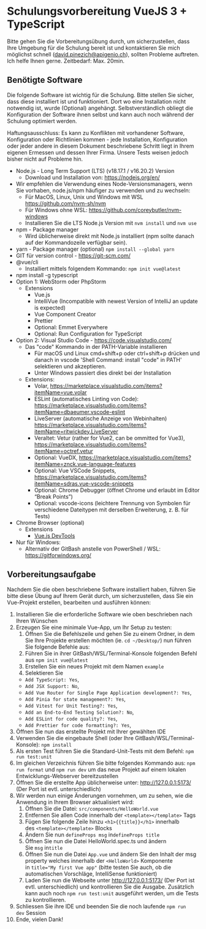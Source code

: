 # Schulungsvorbereitung VueJS 3 + TypeScript

Bitte gehen Sie die Vorbereitungsübung durch, um sicherzustellen, dass Ihre Umgebung für die Schulung bereit ist und kontaktieren Sie mich möglichst schnell ([david.pinezich@apigenio.ch](mailto:david.pinezich@apigenio.ch)), sollten Probleme auftreten. Ich helfe Ihnen gerne. Zeitbedarf: Max. 20min.

## Benötigte Software

Die folgende Software ist wichtig für die Schulung. Bitte stellen Sie sicher, dass diese installiert ist und funktioniert. Dort wo eine Installation nicht notwendig ist, wurde (Optional) angehängt. Selbstverständlich obliegt die Konfiguration der Software ihnen selbst und kann auch noch während der Schulung optimiert werden.

Haftungsausschluss: Es kann zu Konflikten mit vorhandener Software, Konfiguration oder Richtlinien kommen - jede Installation, Konfiguration oder jeder andere in diesem Dokument beschriebene Schritt liegt in Ihrem eigenen Ermessen und dessen Ihrer Firma. Unsere Tests weisen jedoch bisher nicht auf Probleme hin.

- Node.js - Long Term Support (LTS) (v18.17.1 / v16.20.2) Version
    - Download und Installation von: https://nodejs.org/en/
- Wir empfehlen die Verwendung eines Node-Versionsmanagers, wenn Sie vorhaben, node.js/npm häufiger zu verwenden und zu wechseln:
    - Für MacOS, Linux, Unix und Windows mit WSL https://github.com/nvm-sh/nvm
    - Für Windows ohne WSL: https://github.com/coreybutler/nvm-windows
    - Installieren Sie die LTS Node.js Version mit `nvm install` und `nvm use`
- npm - Package manager
    - Wird üblicherweise direkt mit Node.js installiert (npm sollte danach auf der Kommandozeile verfügbar sein).
- yarn - Package manager (optional) `npm install --global yarn`
- GIT für version control - https://git-scm.com/
- @vue/cli
    - Installiert mittels folgendem Kommando: `npm init vue@latest`
- npm install -g typescript
- Option 1: WebStorm oder PhpStorm
    - Extensions
        - Vue.js
        - IntelliVue (Incompatible with newest Version of IntelliJ an update is expected)
        - Vue Component Creator
        - Prettier
        - Optional: Emmet Everywhere
        - Optional: Run Configuration for TypeScript
- Option 2: Visual Studio Code - https://code.visualstudio.com/
    - Das "code" Kommando in der PATH-Variable installieren
        - Für macOS und Linux cmd+shift+p oder ctrl+shift+p drücken und danach in vscode 'Shell Command: install "code" in PATH' selektieren und akzeptieren.
        - Unter Windows passiert dies direkt bei der Installation
    - Extensions:
        - Volar, https://marketplace.visualstudio.com/items?itemName=vue.volar
        - ESLint (automatisches Linting von Code): https://marketplace.visualstudio.com/items?itemName=dbaeumer.vscode-eslint
        - LiveServer (automatische Anzeige von Webinhalten) https://marketplace.visualstudio.com/items?itemName=ritwickdey.LiveServer
        - Veraltet: Vetur (rather for Vue2, can be ommitted for Vue3), https://marketplace.visualstudio.com/items?itemName=octref.vetur
        - Optional: VueDX, https://marketplace.visualstudio.com/items?itemName=znck.vue-language-features
        - Optional: Vue VSCode Snippets, https://marketplace.visualstudio.com/items?itemName=sdras.vue-vscode-snippets
        - Optional: Chrome Debugger (öffnet Chrome und erlaubt im Editor “Break Points”)
        - Optional: vscode-icons (leichtere Trennung von Symbolen für verschiedene Dateitypen mit derselben Erweiterung, z. B. für Tests)
- Chrome Browser (optional)
    - Extensions
        - [Vue.js DevTools](https://chrome.google.com/webstore/detail/vuejs-devtools/nhdogjmejiglipccpnnnanhbledajbpd?hl=en)
- Nur für Windows:
    - Alternativ der GitBash anstelle von PowerShell / WSL: https://gitforwindows.org/

## Vorbereitungsaufgabe

Nachdem Sie die oben beschriebene Software installiert haben, führen Sie bitte diese Übung auf Ihrem Gerät durch, um sicherzustellen, dass Sie ein Vue-Projekt erstellen, bearbeiten und ausführen können:

1. Installieren Sie die erforderliche Software wie oben beschrieben nach Ihren Wünschen
2. Erzeugen Sie eine minimale Vue-App, um Ihr Setup zu testen:
    1. Öffnen Sie die Befehlszeile und gehen Sie zu einem Ordner, in dem Sie Ihre Projekte erstellen möchten (ie. `cd ~/Desktop/`) nun führen Sie folgende Befehle aus:
    2. Führen Sie in ihrer  GitBash/WSL/Terminal-Konsole folgenden Befehl aus `npm init vue@latest`
    3. Erstellen Sie ein neues Projekt mit dem Namen `example`
    4. Selektieren Sie
    - `Add TypeScript: Yes`,
    - `Add JSX Support: No`,
    - `Add Vue Router for Single Page Application development?: Yes`,
    - `Add Pinia for state management?: Yes`,
    - `Add Vitest for Unit Testing?: Yes`,
    - `Add an End-to-End Testing Solution?: No`,
    - `Add ESLint for code quality?: Yes`,
    - `Add Prettier for code formatting?: Yes`,
3. Öffnen Sie nun das erstellte Projekt mit Ihrer gewählten IDE
4. Verwenden Sie die eingebaute Shell (oder Ihre GitBash/WSL/Terminal-Konsole): `npm install`
5. Als ersten Test führen Sie die Standard-Unit-Tests mit dem Befehl: `npm run test:unit`
6. Im gleichen Verzeichnis führen Sie bitte folgendes Kommando aus: `npm run format` und `npm run dev` um das neue Projekt auf einem lokalen Entwicklungs-Webserver bereitzustellen
7. Öffnen Sie die erstellte App üblicherweise unter: http://127.0.0.1:5173/ (Der Port ist evtl. unterschiedlich)
8. Wir werden nun einige Änderungen vornehmen, um zu sehen, wie die Anwendung in Ihrem Browser aktualisiert wird:
    1. Öffnen Sie die Datei: `src/components/HelloWorld.vue`
    2. Entfernen Sie allen Code innerhalb der `<template></template>` Tags
    3. Fügen Sie folgende Zeile hinzu `<h1>{{title}}</h1>` innerhalb des `<template></template>` Blocks
    4. Ändern Sie nun `defineProps msg` in`defineProps title`
    5. Öffnen Sie nun die Datei HelloWorld.spec.ts und ändern Sie `msg` in`title`
    6. Öffnen Sie nun die Datei `App.vue` und ändern Sie den Inhalt der msg property welches innerhalb der `<HelloWorld>` Komponente in `title="My first Vue app"` (bitte testen Sie auch, ob die automatischen Vorschläge, IntelliSense funktioniert)
    7. Laden Sie nun die Webseite unter http://127.0.0.1:5173/ (Der Port ist evtl. unterschiedlich) und kontrollieren Sie die Ausgabe. Zusätzlich kann auch noch `npm run test:unit` ausgeführt werden, um die Tests zu kontrollieren.
9. Schliessen Sie ihre IDE und beenden Sie die noch laufende `npm run dev` Session
10. Ende, vielen Dank!